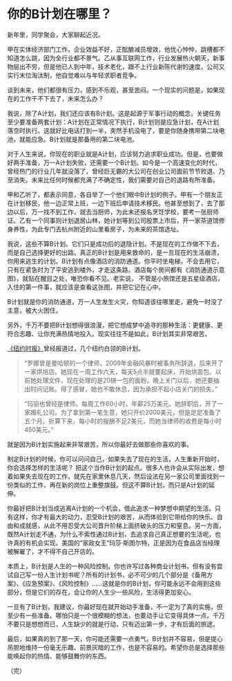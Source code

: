 # 你的B计划在哪里？

新年里，同学聚会，大家聊起近况。

甲在实体经济部门工作，企业效益不好，正酝酿减员增效，他忧心忡忡，跳槽都不知道怎么跳，因为全行业都不景气。乙从事互联网工作，行业发展热火朝天，新事物层出不穷，但是他已人到中年，技术老化，跟不上行业新陈代谢的速度，公司又实行末位淘汰制，他自觉难以与年轻求职者竞争。

谈到未来，他们都很有压力，感到不乐观，甚至苦闷。一个现实的问题是，如果现在的工作干不下去了，未来怎么办？

我说，除了A计划，我们还应该有B计划。这是起源于军事行动的概念，关键任务至少要准备两套计划：A计划在正常情况下执行，B计划则是应急计划，在A计划落空时执行。这就好比电话打到一半，突然手机没电了，要是你随身携带第二块电池，就能应急。B计划就是那备用的第二块电池。

对于人生来说，你现在的职业就是A计划，应该努力追求职业成功。但是，也要做好两手准备，万一A计划失败，还需要一个B计划。如今是一个高速变化的时代，曾经热门的行业几年就没落了，曾经巨无霸的大公司在创业公司面前节节败退、乃至消失。未来比任何时候都充满了不确定性，我们需要对自己的退路有所准备。

甲和乙听了，都表示同意，各自举了一个他们眼中B计划的例子。甲有一个朋友正在计划移民，他一边正常上班，一边下班后申请技术移民。他甚至想到了，去了那边以后，万一找不到工作，就去当厨师，为此末还报名烹饪学校，要考一张厨师证。乙有一个同事则计划退居山林，她计划等到公司股票上市后，开一家茶道馆修身养性，为此专门去杭州附近的山里看房子，为未来的茶馆选址。

我说，这些不算B计划。它们只是成功后的退隐计划。不是现在的工作做不下去，而是自己选择更好的出路。真正的B计划是用来救命的，是一旦现在的生活崩溃，你用来逃生的计划。B计划有点像酒店的消防通道。你平时坐电梯，不会去用它，只有在紧急时为了平安逃到楼外，才走这条路。酒店每个房间都有《消防通道示意图》，就贴在醒目之处，唯恐你看不见。老实说， 不管是小旅馆还是五星级酒店，入住的第一件事，就应该是查看这张图，并把它记在心中。

B计划就是你的消防通道，万一人生发生火灾，你知道该往哪里走，避免一时没了主意，被大火困住。

另外，千万不要把B计划想得很浪漫，把它想成梦中追寻的那种生活：更健康、更符合志趣、让你充满热情地投入。现实往往不是如此，B计划其实非常艰苦。

[《纽约时报》](http://www.nytimes.com/2011/08/14/fashion/maybe-its-time-for-plan-c.html)曾经报道过，几个纽约白领的B计划。

> “罗娜曾是曼哈顿的一个律师，2009年金融风暴时被事务所辞退，后来开了一家烘培店。她现在一周工作六天，每天5点半就要起床，开始烘面包。以前她处理文件，现在处理的是20磅一包的面粉。晚上关门以后，她还要抽出时间记账。得了感冒，她也不敢休息，因为承担不起小店关门的损失。”

> “玛丽也曾经是律师，每周工作60小时，年薪25万美元。她辞职后，开了一家婚礼公司。为了拿到第一笔生意，她只开价2000美元，但是足足准备了五个月。折算下来，每小时的报酬不足2美元，而她当律师的收费是每小时450美元。”

就是因为B计划实施起来非常艰苦，所以你最好去做那些你喜欢的事。

制定B计划的时候，你可以问问自己，如果失去了现在的生活，人生重新开始时，你会选择怎样的生活呢？ 把这个当作B计划的起点。很多人也许会从实际出发，想着如果失去现在的工作，就先在家里休息几天，然后设法在另一家公司里面找到一份类似的工作，再在新的岗位上重整旗鼓。但这不算B计划，而只是A计划的延伸。

你最好把B计划当成逃离A计划的一个机会，借此追求一种梦想中期望的生活。只有这样，你才有最大的动力，忍受B计划的艰苦，从而体验到它带给你的快乐、自由和成就感，从此不用忍受大公司晋升阶梯上面挤破头的压力和窒息。另一方面，既然A计划走不通，为什么不索性通过B计划，去追求自己真正想要的生活呢，也许真的有机会实现。美国的“家政女王”玛莎·斯图尔特，正是因为在食品店当经理被解雇了，才不得不自己开店的。

本质上，B计划是人生的一种风险控制。你也许写过各种商业计划书，但有没有尝试自己写一份人生计划书呢？所有的计划书，必不可少的几个部分是《备用方案》、《应急预案》、《风险控制》……这就是你的B计划，你可能永远不会用到这些部分，但是它们的存在，会让你的人生少一些风险，生活得更加安心。

一旦有了B计划，我建议，你最好现在就开始动手准备，不一定为了真的实施，但至少有一些准备。哪怕只是一个很模糊的想法，也要动手让它变得具体一点。千万不要只是想想而已，人生缺少的就是行动，只有迈出第一步，才有后面的旅途。

最后，如果真的到了那一天，你可能还需要一点勇气。B计划并不容易，但是提心吊胆地维持一份毫无乐趣、前景灰暗的工作，也是不容易的。希望你总是选择那些能唤起你的热情、能够鼓舞你的东西。

（完）

